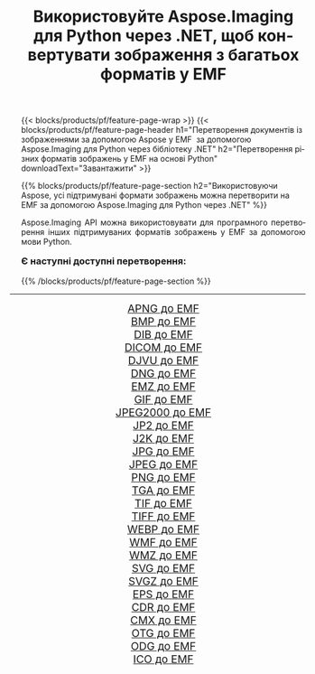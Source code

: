 ﻿---
title: Використовуйте Aspose.Imaging для Python через .NET, щоб конвертувати зображення з багатьох форматів у EMF 
weight: 3920
url: /uk/python-net/conversion/to/emf/ 
lang: uk
langdirlevel: 2
locales: zh-hans,ja,it,ru,de,es,fr,nl,id,lt,pl,pt,vi,tr,ko,zh-hant,ar,hi,th,sv,cs,uk,he
description: Ви можете використовувати Aspose.Imaging для Python через бібліотеку .NET для перетворення різноманітних форматів у EMF
---

{{< blocks/products/pf/feature-page-wrap >}}
{{< blocks/products/pf/feature-page-header h1="Перетворення документів із зображеннями за допомогою Aspose у EMF  за допомогою Aspose.Imaging для Python через бібліотеку .NET" h2="Перетворення різних форматів зображень у EMF на основі Python" downloadText="Завантажити" >}}


{{% blocks/products/pf/feature-page-section  h2="Використовуючи Aspose, усі підтримувані формати зображень можна перетворити на EMF за допомогою Aspose.Imaging для Python через .NET" %}}
<p align=justify>Aspose.Imaging API можна використовувати для програмного перетворення інших підтримуваних форматів зображень у EMF за допомогою мови Python.</p>
<h3 style="margin-top:16px;">
Є наступні доступні перетворення:
</h3>
{{% /blocks/products/pf/feature-page-section %}}
<div class="container-fluid productfamilypage bg-gray">
    <div class="convertypes bg-gray agp-content section">
        <div class="container">
		<hr style="margin-left:-20px;"/>
		<div class="row other-converters" style="gap: 10px;font-size: 19px;text-align:center;">
		    <div class='col-md-3 other-converter remove-lp remove-rp'><a href="/imaging/uk/python-net/conversion/apng-to-emf/" style="padding:15px;">APNG до EMF</a></div>
<div class='col-md-3 other-converter remove-lp remove-rp'><a href="/imaging/uk/python-net/conversion/bmp-to-emf/" style="padding:15px;">BMP до EMF</a></div>
<div class='col-md-3 other-converter remove-lp remove-rp'><a href="/imaging/uk/python-net/conversion/dib-to-emf/" style="padding:15px;">DIB до EMF</a></div>
<div class='col-md-3 other-converter remove-lp remove-rp'><a href="/imaging/uk/python-net/conversion/dicom-to-emf/" style="padding:15px;">DICOM до EMF</a></div>
<div class='col-md-3 other-converter remove-lp remove-rp'><a href="/imaging/uk/python-net/conversion/djvu-to-emf/" style="padding:15px;">DJVU до EMF</a></div>
<div class='col-md-3 other-converter remove-lp remove-rp'><a href="/imaging/uk/python-net/conversion/dng-to-emf/" style="padding:15px;">DNG до EMF</a></div>
<div class='col-md-3 other-converter remove-lp remove-rp'><a href="/imaging/uk/python-net/conversion/emz-to-emf/" style="padding:15px;">EMZ до EMF</a></div>
<div class='col-md-3 other-converter remove-lp remove-rp'><a href="/imaging/uk/python-net/conversion/gif-to-emf/" style="padding:15px;">GIF до EMF</a></div>
<div class='col-md-3 other-converter remove-lp remove-rp'><a href="/imaging/uk/python-net/conversion/jpeg2000-to-emf/" style="padding:15px;">JPEG2000 до EMF</a></div>
<div class='col-md-3 other-converter remove-lp remove-rp'><a href="/imaging/uk/python-net/conversion/jp2-to-emf/" style="padding:15px;">JP2 до EMF</a></div>
<div class='col-md-3 other-converter remove-lp remove-rp'><a href="/imaging/uk/python-net/conversion/j2k-to-emf/" style="padding:15px;">J2K до EMF</a></div>
<div class='col-md-3 other-converter remove-lp remove-rp'><a href="/imaging/uk/python-net/conversion/jpg-to-emf/" style="padding:15px;">JPG до EMF</a></div>
<div class='col-md-3 other-converter remove-lp remove-rp'><a href="/imaging/uk/python-net/conversion/jpeg-to-emf/" style="padding:15px;">JPEG до EMF</a></div>
<div class='col-md-3 other-converter remove-lp remove-rp'><a href="/imaging/uk/python-net/conversion/png-to-emf/" style="padding:15px;">PNG до EMF</a></div>
<div class='col-md-3 other-converter remove-lp remove-rp'><a href="/imaging/uk/python-net/conversion/tga-to-emf/" style="padding:15px;">TGA до EMF</a></div>
<div class='col-md-3 other-converter remove-lp remove-rp'><a href="/imaging/uk/python-net/conversion/tif-to-emf/" style="padding:15px;">TIF до EMF</a></div>
<div class='col-md-3 other-converter remove-lp remove-rp'><a href="/imaging/uk/python-net/conversion/tiff-to-emf/" style="padding:15px;">TIFF до EMF</a></div>
<div class='col-md-3 other-converter remove-lp remove-rp'><a href="/imaging/uk/python-net/conversion/webp-to-emf/" style="padding:15px;">WEBP до EMF</a></div>
<div class='col-md-3 other-converter remove-lp remove-rp'><a href="/imaging/uk/python-net/conversion/wmf-to-emf/" style="padding:15px;">WMF до EMF</a></div>
<div class='col-md-3 other-converter remove-lp remove-rp'><a href="/imaging/uk/python-net/conversion/wmz-to-emf/" style="padding:15px;">WMZ до EMF</a></div>
<div class='col-md-3 other-converter remove-lp remove-rp'><a href="/imaging/uk/python-net/conversion/svg-to-emf/" style="padding:15px;">SVG до EMF</a></div>
<div class='col-md-3 other-converter remove-lp remove-rp'><a href="/imaging/uk/python-net/conversion/svgz-to-emf/" style="padding:15px;">SVGZ до EMF</a></div>
<div class='col-md-3 other-converter remove-lp remove-rp'><a href="/imaging/uk/python-net/conversion/eps-to-emf/" style="padding:15px;">EPS до EMF</a></div>
<div class='col-md-3 other-converter remove-lp remove-rp'><a href="/imaging/uk/python-net/conversion/cdr-to-emf/" style="padding:15px;">CDR до EMF</a></div>
<div class='col-md-3 other-converter remove-lp remove-rp'><a href="/imaging/uk/python-net/conversion/cmx-to-emf/" style="padding:15px;">CMX до EMF</a></div>
<div class='col-md-3 other-converter remove-lp remove-rp'><a href="/imaging/uk/python-net/conversion/otg-to-emf/" style="padding:15px;">OTG до EMF</a></div>
<div class='col-md-3 other-converter remove-lp remove-rp'><a href="/imaging/uk/python-net/conversion/odg-to-emf/" style="padding:15px;">ODG до EMF</a></div>
<div class='col-md-3 other-converter remove-lp remove-rp'><a href="/imaging/uk/python-net/conversion/ico-to-emf/" style="padding:15px;">ICO до EMF</a></div>
                </div>
        </div>
    </div>
</div>
<br/>

